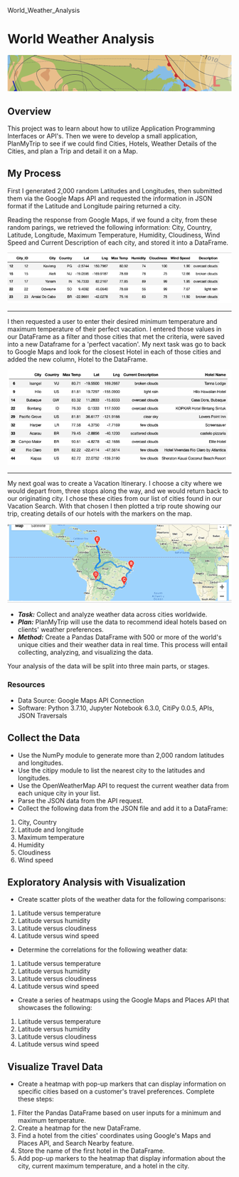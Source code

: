 World_Weather_Analysis
# World Weather Analysis

![logo](analysis/module6-logo.png)

## Overview
This project was to learn about how to utilize Application Programming Interfaces or API's.  Then we were to develop a small application, PlanMyTrip to see if we could find Cities, Hotels, Weather Details of the Cities, and plan a Trip and detail it on a Map.

## My Process
First I generated 2,000 random Latitudes and Longitudes, then submitted them via the Google Maps API and requested the information in JSON format if the Latitude and Longitude pairing returned a city.  

Reading the response from Google Maps, if we found a city, from these random parings, we retrieved the following information: City, Country, Latitude, Longitude, Maximum Temperature, Humidity, Cloudiness, Wind Speed and Current Description of each city, and stored it into a DataFrame.

![Clean Hotel](analysis/City_DF.png)

---
I then requested a user to enter their desired minimum temperature and maximum temperature of their perfect vacation.  I entered those values in our DataFrame as a filter and those cities that met the criteria, were saved into a new Dataframe for a 'perfect vacation'. My next task was go to back to Google Maps and look for the closest Hotel in each of those cities and added the new column, Hotel to the DataFrame.

![Vacation Dataframe](analysis/clean_hotel_df.png)

---
My next goal was to create a Vacation Itinerary.  I choose a city where we would depart from, three stops along the way, and we would return back to our originating city.  I chose these cities from our list of cities found in our Vacation Search.   With that chosen I then plotted a trip route showing our trip, creating details of our hotels with the markers on the map.

![route map](Vacation_Itinerary/WeatherPy_travel_map.png)





* _**Task:**_ Collect and analyze weather data across cities worldwide.
* _**Plan:**_ PlanMyTrip will use the data to recommend ideal hotels based on clients' weather preferences.
* _**Method:**_ Create a Pandas DataFrame with 500 or more of the world's unique cities and their weather data in real time. This process will entail collecting, analyzing, and visualizing the data.

Your analysis of the data will be split into three main parts, or stages.

### Resources
* Data Source: Google Maps API Connection
* Software: Python 3.7.10, Jupyter Notebook 6.3.0, CitiPy 0.0.5, APIs, JSON Traversals
 
## Collect the Data
* Use the NumPy module to generate more than 2,000 random latitudes and longitudes.
* Use the citipy module to list the nearest city to the latitudes and longitudes.
* Use the OpenWeatherMap API to request the current weather data from each unique city in your list.
* Parse the JSON data from the API request.
* Collect the following data from the JSON file and add it to a DataFrame:
1.  City, Country
2.  Latitude and longitude
3.  Maximum temperature
4.  Humidity
5.  Cloudiness
6.  Wind speed

## Exploratory Analysis with Visualization
* Create scatter plots of the weather data for the following comparisons:
1.  Latitude versus temperature
2.  Latitude versus humidity
3.  Latitude versus cloudiness
4.  Latitude versus wind speed
* Determine the correlations for the following weather data:
1.  Latitude versus temperature
2.  Latitude versus humidity
3.  Latitude versus cloudiness
4.  Latitude versus wind speed
* Create a series of heatmaps using the Google Maps and Places API that showcases the following:
1.  Latitude versus temperature
2.  Latitude versus humidity
3.  Latitude versus cloudiness
4.  Latitude versus wind speed

## Visualize Travel Data

* Create a heatmap with pop-up markers that can display information on specific cities based on a customer's travel preferences. Complete these steps:

1.  Filter the Pandas DataFrame based on user inputs for a minimum and maximum temperature.
2.  Create a heatmap for the new DataFrame.
3.  Find a hotel from the cities' coordinates using Google's Maps and Places API, and Search Nearby feature.
4.  Store the name of the first hotel in the DataFrame.
5.  Add pop-up markers to the heatmap that display information about the city, current maximum temperature, and a hotel in the city.
